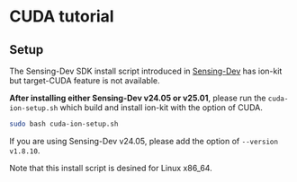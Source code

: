 # CUDA tutorial

## Setup

The Sensing-Dev SDK install script introduced in [Sensing-Dev](https://sensing-dev.github.io/doc/) has ion-kit but target-CUDA feature is not available.

**After installing either Sensing-Dev v24.05 or v25.01**, please run the `cuda-ion-setup.sh` which build and install ion-kit with the option of CUDA.

```bash
sudo bash cuda-ion-setup.sh
```
If you are using Sensing-Dev v24.05, please add the option of `--version v1.8.10`.

Note that this install script is desined for Linux x86_64.
